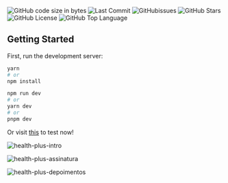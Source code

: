 ![GitHub code size in bytes](https://img.shields.io/github/languages/code-size/jpss14/health-plus)
![Last Commit](https://img.shields.io/github/last-commit/jpss14/health-plus)
![GitHubissues](https://img.shields.io/github/issues/jpss14/health-plus)
![GitHub Stars](https://img.shields.io/github/stars/jpss14/health-plus)
![GitHub License](https://img.shields.io/github/license/jpss14/health-plus)
![GitHub Top Language](https://img.shields.io/github/languages/top/jpss14/health-plus)

## Getting Started

First, run the development server:

```bash
yarn
# or
npm install

npm run dev
# or
yarn dev
# or
pnpm dev
```

Or visit [this](https://jpss14.github.io/health-plus/) to test now!

![health-plus-intro](https://user-images.githubusercontent.com/40327303/220499596-3a9d72a4-1374-4d9e-b922-ba3ac7fed701.png)

![health-plus-assinatura](https://user-images.githubusercontent.com/40327303/220499627-2ddcb08f-86d9-4917-b793-8bc22404b59c.png)

![health-plus-depoimentos](https://user-images.githubusercontent.com/40327303/220499655-8dc03d83-7f3c-4fee-8afd-5823a90add4e.png)
